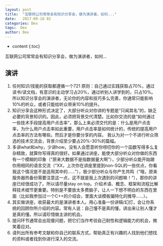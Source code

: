 ```yaml
---
layout: post
title:  "互联网公司常常会有知识分享会，做为演讲者，如何..."
date:   2017-09-18 02
categories: Dex
tags:  Dex
author: Dex
---
```


* content
{:toc}

互联网公司常常会有知识分享会，做为演讲者，如何...







## 演讲 ##

1. 任何知识/技能的获取都遵循一个721 原则：自己通过实践获取占70%，通过读书/读文档，有意识的主动学习占20%，通过听别人讲学到的，只占10%。所以知识分享会的演讲者，无论你的内容和技巧多么完善，你通常只能影响10%的听众，或者只能给听众带来10%的提升。
2. 知识分享会这种形式决定了，大部分听众对你讲的专题是“只闻其名”的，缺乏必要的背景知识的。因此，必须把背景交代清楚。比如你交流的是“如何通过一些技术手段提高用户点击率”，那么上来必须交代的是：什么是用户点击率，为什么用户点击率如此重要，用户点击率是如何统计的，传统的提高用户点击率的方法有哪些。然后才是你要分享的内容。
我认为对一个不进行听众筛选的技术交流会，背景介绍至少要占20%-30%的篇幅。
3. 多讲what和why，少讲how。没有人会愿意听你唠叨你的一个函数写得多么复杂精致，就算你写得真的很好。如果通过讲座，能使大部分听众对你做的东西有一个模糊的印象（“原来大数据不是指数据量大啊”），少部分听众能开始跟你用相同的语言交流（“XX，上次你在讲座里提到non-SQL的一些优点，你看我这个情况是不是适用其中的……”），极少部分听众与你产生共鸣（“哦，原来服务器热备份需要注意这一点，这不就是我上次遇到的问题嘛！”），那你的讲座已经很成功了。所以请尽量stay on top。介绍术语、概念、框架和流程比解释技术细节更重要。特别是不要放太多费脑子，让人一下想不明白的东西在里面（比如我参加过一个C++的介绍会，里面大谈模板偏特化的推导……）。
4. 其实做讲座，收获最大的是演讲者本人。用心准备一份讲稿/幻灯，会让你系统的回顾你所介绍的内容。常有人说：自己懂不是真的懂，讲出来让别人懂才是真的懂。所以请珍惜做主讲的机会。
5. 提问环节通常会出现傻问题，把它们当作考验自己耐性和逻辑能力的机会，微笑着应对。
6. 请列出所有参考文献和你自己的联系方式，帮助真正有兴趣的人找到他们想找的资料或者找到你进行深入的交流。